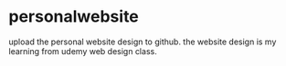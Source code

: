 # personalwebsite
upload the personal website design to github. the website design is my learning from udemy web design class.
